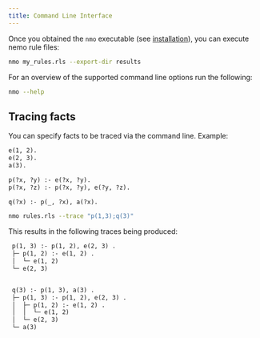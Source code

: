 ```yaml
---
title: Command Line Interface
---
```


Once you obtained the `nmo` executable (see [installation](/nemo-doc/installation/installing)), you can execute nemo rule files:

```bash
nmo my_rules.rls --export-dir results
```

For an overview of the supported command line options run the following:

```bash
nmo --help
```

## Tracing facts

You can specify facts to be traced via the command line. Example:

```txt title="rules.rls"
e(1, 2).
e(2, 3).
a(3).

p(?x, ?y) :- e(?x, ?y).
p(?x, ?z) :- p(?x, ?y), e(?y, ?z).

q(?x) :- p(_, ?x), a(?x).
```

```bash
nmo rules.rls --trace "p(1,3);q(3)"
```

This results in the following traces being produced:
```txt
 p(1, 3) :- p(1, 2), e(2, 3) .
 ├─ p(1, 2) :- e(1, 2) .
 │  └─ e(1, 2)
 └─ e(2, 3)


 q(3) :- p(1, 3), a(3) .
 ├─ p(1, 3) :- p(1, 2), e(2, 3) .
 │  ├─ p(1, 2) :- e(1, 2) .
 │  │  └─ e(1, 2)
 │  └─ e(2, 3)
 └─ a(3)
```
